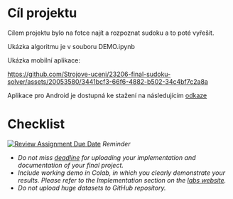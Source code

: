 # Cíl projektu 
Cílem projektu bylo na fotce najít a rozpoznat sudoku a to poté vyřešit.

Ukázka algoritmu je v souboru DEMO.ipynb

Ukázka mobilní aplikace:

https://github.com/Strojove-uceni/23206-final-sudoku-solver/assets/20053580/3441bcf3-66f6-4882-b502-34c4bf7c2a8a

Aplikace pro Android je dostupná ke stažení na následujícím [odkaze](https://drive.google.com/file/d/17PyetA5SJNqTdwO6CJBGIE1f51gFTyZM/view?usp=sharing) 


# Checklist
[![Review Assignment Due Date](https://classroom.github.com/assets/deadline-readme-button-24ddc0f5d75046c5622901739e7c5dd533143b0c8e959d652212380cedb1ea36.svg)](https://classroom.github.com/a/8Rx_0qAA)
*Reminder*
*   *Do not miss [deadline](https://su2.utia.cas.cz/labs.html#projects) for uploading your implementation and documentation of your final project.*
*   *Include working demo in Colab, in which you clearly demonstrate your results. Please refer to the Implementation section on the [labs website](https://su2.utia.cas.cz/labs.html#projects).*
*   *Do not upload huge datasets to GitHub repository.*

